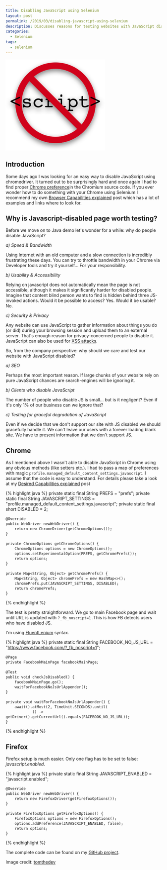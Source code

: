 ```yaml
---
title: Disabling JavaScript using Selenium
layout: post
permalink: /2019/03/disabling-javascript-using-selenium
description: Discusses reasons for testing websites with JavaScript disabled and provides Selenium (FluentLenium) code examples for disabling JavaScript in Chrome and Firefox.
categories:
  - Selenium
tags:
  - selenium 
---
```


![](/images/blog/pobrane2.png)

## Introduction

Some days ago I was looking for an easy way to disable JavaScript using chromedriver. It turned out to be surprisingly
hard and once again I had to find
proper [Chrome preference](https://src.chromium.org/viewvc/chrome/trunk/src/chrome/common/pref_names.cc?view=markup)in
the Chromium source code. If you ever wonder how to do something with your Chrome using Selenium I recommend my
own [Browser Capabilities explained](https://www.awesome-testing.com/2016/02/selenium-browser-capabilities-explained.html)
post which has a lot of examples and links where to look for.

## Why is Javascript-disabled page worth testing?

Before we move on to Java demo let's wonder for a while: why do people disable JavaScript?

_a) Speed & Bandwidth_

Using Internet with an old computer and a slow connection is incredibly frustrating these days. You can try to throttle
bandwidth in your Chrome via Developer tools and try it yourself... For your responsibility.

_b) Usability & Accessibility_

Relying on javascript does not automatically mean the page is not accessible, although it makes it significantly harder
for disabled people. Imagine that content blind person wants to find is hidden behind three JS-invoked actions. Would it
be possible to access? Yes. Would it be usable? No.

_c) Security & Privacy_

Any website can use JavaScript to gather information about things you do (or did) during your browsing session and
upload them to an external server. That's enough reason for privacy-concerned people to disable it. JavaScript can also
be used for [XSS attacks](https://www.awesome-testing.com/2017/11/automate-your-xss-tests-with-selenium.html).

So, from the company perspective: why should we care and test our website with JavaScript disabled?

_a) SEO_

Perhaps the most important reason. If large chunks of your website rely on pure JavaScript chances are search-engines
will be ignoring it.

_b) Clients who disable JavaScript_

The number of people who disable JS is small... but is it negligent? Even if it's only 1% of our business can we ignore
that?

_c) Testing for graceful degradation of JavaScript_

Even if we decide that we don't support our site with JS disabled we should gracefully handle it. We can't leave our
users with a forever loading blank site. We have to present information that we don't support JS.

## Chrome

As I mentioned above I wasn't able to disable JavaScript in Chrome using any obvious methods (like setters etc.). I had
to pass a map of preferences with magic `profile.managed_default_content_settings.javascript`. I assume that the
code is easy to understand. For details please take a look at
my [Desired Capabilities explained](https://www.awesome-testing.com/2016/02/selenium-browser-capabilities-explained.html)
post

{% highlight java %}
private static final String PREFS = "prefs";
private static final String JAVASCRIPT_SETTINGS = "profile.managed_default_content_settings.javascript";
private static final short DISABLED = 2;

    @Override
    public WebDriver newWebDriver() {
        return new ChromeDriver(getChromeOptions());
    }

    private ChromeOptions getChromeOptions() {
        ChromeOptions options = new ChromeOptions();
        options.setExperimentalOption(PREFS, getChromePrefs());
        return options;
    }

    private Map<String, Object> getChromePrefs() {
        Map<String, Object> chromePrefs = new HashMap<>();
        chromePrefs.put(JAVASCRIPT_SETTINGS, DISABLED);
        return chromePrefs;
    }

{% endhighlight %}

The test is pretty straightforward. We go to main Facebook page and wait until URL is updated with `?_fb_noscript=1`
.This is how FB detects users who have disabled JS.

I'm using [FluentLenium](https://github.com/FluentLenium/FluentLenium/) syntax.

{% highlight java %}
private static final String FACEBOOK_NO_JS_URL = "https://www.facebook.com/?_fb_noscript=1";

    @Page
    private FacebookMainPage facebookMainPage;

    @Test
    public void checkJsDisabled() {
        facebookMainPage.go();
        waitForFacebookNoJsUrlAppender();
    }

    private void waitForFacebookNoJsUrlAppender() {
        await().atMost(2, TimeUnit.SECONDS).until(
                () -> getDriver().getCurrentUrl().equals(FACEBOOK_NO_JS_URL));
    }

{% endhighlight %}

## Firefox

Firefox setup is much easier. Only one flag has to be set to false: _javascript.enabled_.

{% highlight java %}
private static final String JAVASCRIPT_ENABLED = "javascript.enabled";

    @Override
    public WebDriver newWebDriver() {
        return new FirefoxDriver(getFirefoxOptions());
    }

    private FirefoxOptions getFirefoxOptions() {
        FirefoxOptions options = new FirefoxOptions();
        options.addPreference(JAVASCRIPT_ENABLED, false);
        return options;
    }

{% endhighlight %}

The complete code can be found on
my [GitHub project](https://github.com/slawekradzyminski/AwesomeTesting/commit/68cdb2c98a8282e8b48d79fcbcc8ced3b12def92).

Image credit: [tomthedev](https://tomthedev.com/blog-page/is-there-a-life-without-javascript)
